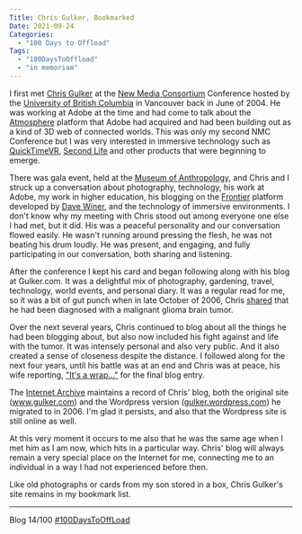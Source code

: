 ```yaml
---
Title: Chris Gulker, Bookmarked
Date: 2021-09-24
Categories: 
  - "100 Days to Offload"
Tags: 
  - "100DaysToOffload"
  - "in memoriam"
---
```


I first met [Chris Gulker](https://inmenlo.com/2010/10/28/inmenlo-founder-chris-gulker-mar-10-1951-oct-27-2010/) at the [New Media Consortium](https://en.wikipedia.org/wiki/New_Media_Consortium) Conference hosted by the [University of British Columbia](https://www.ubc.ca) in Vancouver back in June of 2004. He was working at Adobe at the time and had come to talk about the [Atmosphere](https://en.wikipedia.org/wiki/Adobe_Atmosphere) platform that Adobe had acquired and had been building out as a kind of 3D web of connected worlds. This was only my second NMC Conference but I was very interested in immersive technology such as [QuickTimeVR](https://en.wikipedia.org/wiki/QuickTime_VR), [Second Life](https://secondlife.com) and other products that were beginning to emerge.

There was gala event, held at the [Museum of Anthropology](https://moa.ubc.ca), and Chris and I struck up a conversation about photography, technology, his work at Adobe, my work in higher education, his blogging on the [Frontier](https://en.wikipedia.org/wiki/UserLand_Software#Frontier) platform developed by [Dave Winer](https://en.wikipedia.org/wiki/Dave_Winer), and the technology of immersive environments. I don't know why my meeting with Chris stood out among everyone one else I had met, but it did. His was a peaceful personality and our conversation flowed easily. He wasn't running around pressing the flesh, he was not beating his drum loudly. He was present, and engaging, and fully participating in our conversation, both sharing and listening.

After the conference I kept his card and began following along with his blog at Gulker.com. It was a delightful mix of photography, gardening, travel, technology, world events, and personal diary. It was a regular read for me, so it was a bit of gut punch when in late October of 2006, Chris [shared](https://gulker.wordpress.com/2006/10/26/my-brain-and-some-news-about-same/) that he had been diagnosed with a malignant glioma brain tumor. 

Over the next several years, Chris continued to blog about all the things he had been blogging about, but also now included his fight against and life with the tumor. It was intensely personal and also very public. And it also created a sense of closeness despite the distance. I followed along for the next four years, until his battle was at an end and Chris was at peace, his wife reporting, ["It's a wrap..."](https://gulker.wordpress.com/2010/10/27/its-a-wrap/) for the final blog entry.

The [Internet Archive](https://archive.org) maintains a record of Chris' blog, both the original site (www.gulker.com) and the Wordpress version ([gulker.wordpress.com](https://gulker.wordpress.com)) he migrated to in 2006. I'm glad it persists, and also that the Wordpress site is still online as well.


At this very moment it occurs to me also that he was the same age when I met him as I am now, which hits in a particular way. Chris' blog will always remain a very special place on the Internet for me, connecting me to an individual in a way I had not experienced before then. 

Like old photographs or cards from my son stored in a box, Chris Gulker's site remains in my bookmark list.


***
Blog 14/100 [#100DaysToOffLoad](https://100daystooffload.com)
